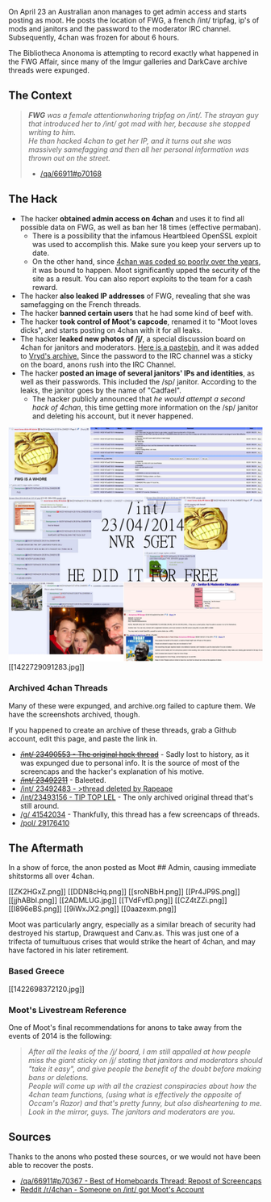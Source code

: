 On April 23 an Australian anon manages to get admin access and starts posting as moot. He posts the location of FWG, a french /int/ tripfag, ip's of mods and janitors and the password to the moderator IRC channel. Subsequently, 4chan was frozen for about 6 hours. 

The Bibliotheca Anonoma is attempting to record exactly what happened in the FWG Affair, since many of the Imgur galleries and DarkCave archive threads were expunged.

## The Context

> _**FWG** was a female attentionwhoring tripfag on /int/. The strayan guy that introduced her to /int/ got mad with her, because she stopped writing to him._  
> _He than hacked 4chan to get her IP, and it turns out she was massively samefagging and then all her personal information was thrown out on the street._
> - [/qa/66911#p70168](http://archive.moe/qa/thread/66911/#70168)

## The Hack

* The hacker **obtained admin access on 4chan** and uses it to find all possible data on FWG, as well as ban her 18 times (effective permaban).
  * There is a possibility that the infamous Heartbleed OpenSSL exploit was used to accomplish this. Make sure you keep your servers up to date.
  * On the other hand, since [4chan was coded so poorly over the years](https://archive.rebeccablacktech.com/g/thread/41542034#p41542190_14), it was bound to happen. Moot significantly upped the security of the site as a result. You can also report exploits to the team for a cash reward.
* The hacker **also leaked IP addresses** of FWG, revealing that she was samefagging on the French threads.
* The hacker **banned certain users** that he had some kind of beef with.
* The hacker **took control of Moot's capcode**, renamed it to "Moot loves dicks", and starts posting on 4chan with it for all leaks.
* The hacker **leaked new photos of /j/**, a special discussion board on 4chan for janitors and moderators. [Here is a pastebin,](http://pastebin.com/JrGU9p5L) and it was added to [Vryd's archive.](http://j.vyrd.net/) Since the password to the IRC channel was a sticky on the board, anons rush into the IRC Channel. 
* The hacker **posted an image of several janitors' IPs and identities**, as well as their passwords. This included the /sp/ janitor. According to the leaks, the janitor goes by the name of "Cadfael".
  * The hacker publicly announced that _he would attempt a second hack of 4chan_, this time getting more information on the /sp/ janitor and deleting his account, but it never happened. 

![](1422729000925.jpg)
[[1422729091283.jpg]]

### Archived 4chan Threads

Many of these were expunged, and archive.org failed to capture them. We have the screenshots archived, though.

If you happened to create an archive of these threads, grab a Github account, edit this page, and paste the link in.

* <s>[/int/ 23490553 - The original hack thread](https://archive.thedarkcave.org/int/thread/23490553/)</s> - Sadly lost to history, as it was expunged due to personal info. It is the source of most of the screencaps and the hacker's explanation of his motive.
* <s>[/int/ 23492211](https://archive.thedarkcave.org/int/thread/23492211/)</s> - Baleeted.
* [/int/ 23492483 - >thread deleted by Rapeape](https://archive.moe/int/thread/23492483/)
* [/int/23493156 - TIP TOP LEL](https://archive.thedarkcave.org/int/thread/23493156/) - The only archived original thread that's still around.
* [/g/ 41542034](https://archive.rebeccablacktech.com/g/thread/41542034) - Thankfully, this thread has a few screencaps of threads.
* [/pol/ 29176410](https://archive.4plebs.org/pol/thread/29176410/)

## The Aftermath

In a show of force, the anon posted as Moot ## Admin, causing immediate shitstorms all over 4chan.

[[ZK2HGxZ.png]]
[[DDN8cHq.png]]
[[sroNBbH.png]]
[[Pr4JP9S.png]]
[[jjhABbI.png]]
[[2ADMLUG.jpg]]
[[TVdFvfD.png]]
[[CZ4tZZi.png]]
[[I896eBS.png]]
[[9iWxJX2.png]]
[[0aazexm.png]]

Moot was particularly angry, especially as a similar breach of security had destroyed his startup, Drawquest and Canv.as. This was just one of a trifecta of tumultuous crises that would strike the heart of 4chan, and may have factored in his later retirement. 


### Based Greece

[[1422698372120.jpg]]

### Moot's Livestream Reference

One of Moot's final recommendations for anons to take away from the events of 2014 is the following:

> _After all the leaks of the /j/ board, I am still appalled at how people miss the giant sticky on /j/ stating that janitors and moderators should "take it easy", and give people the benefit of the doubt before making bans or deletions._  
> _People will come up with all the craziest conspiracies about how the 4chan team functions, (using what is effectively the opposite of Occam's Razor) and that's pretty funny, but also disheartening to me._  
> _Look in the mirror, guys. The janitors and moderators are you._

## Sources

Thanks to the anons who posted these sources, or we would not have been able to recover the posts.

* [/qa/66911#p70367 - Best of Homeboards Thread: Repost of Screencaps](http://archive.moe/qa/thread/66911/#70367)
* [Reddit /r/4chan - Someone on /int/ got Moot's Account](http://www.reddit.com/r/4chan/comments/23ri4w/someone_on_int_got_moots_account/)